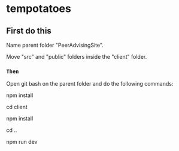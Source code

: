 # tempotatoes
## First do this

Name parent folder "PeerAdvisingSite".

Move "src" and "public" folders inside the "client" folder.

### `Then`

Open git bash on the parent folder and do the following commands:

npm install

cd client

npm install

cd ..

npm run dev
